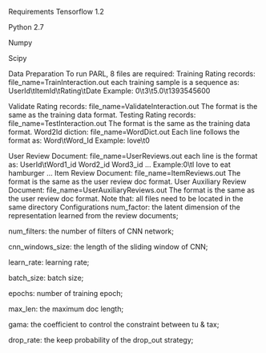 Requirements
Tensorflow 1.2

Python 2.7

Numpy

Scipy

Data Preparation
To run PARL, 8 files are required: 
Training Rating records: file_name=TrainInteraction.out
each training sample is a sequence as:
UserId\tItemId\tRating\tDate
Example: 0\t3\t5.0\t1393545600

Validate Rating records: file_name=ValidateInteraction.out
The format is the same as the training data format.
Testing Rating records: file_name=TestInteraction.out
The format is the same as the training data format.
Word2Id diction: file_name=WordDict.out
Each line follows the format as:
Word\tWord_Id
Example: love\t0

User Review Document: file_name=UserReviews.out
each line is the format as:
UserId\tWord1_id Word2_id Word3_id …
Example:0\tI love to eat hamburger …
Item Review Document: file_name=ItemReviews.out
The format is the same as the user review doc format.
User Auxiliary Review Document: file_name=UserAuxiliaryReviews.out
The format is the same as the user review doc format.
Note that: all files need to be located in the same directory
Configurations
num_factor: the latent dimension of the representation learned from the review documents;

num_filters: the number of filters of CNN network;

cnn_windows_size: the length of the sliding window of CNN;

learn_rate: learning rate;

batch_size: batch size;

epochs: number of training epoch;

max_len: the maximum doc length;

gama: the coefficient to control the constraint between tu & tax;

drop_rate: the keep probability of the drop_out strategy;
